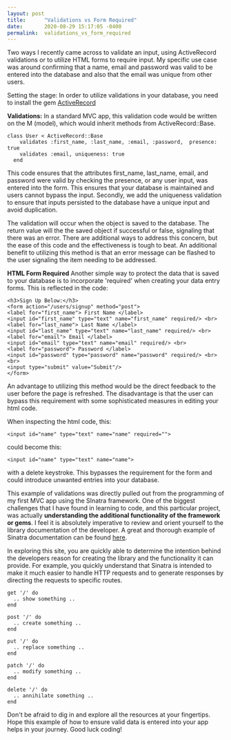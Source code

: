 ```yaml
---
layout: post
title:      "Validations vs Form Required"
date:       2020-08-29 15:17:05 -0400
permalink:  validations_vs_form_required
---
```



Two ways I recently came across to validate an input, using ActiveRecord validations or to utilize HTML forms to require input. My specific use case was around confirming that a name, email and password was valid to be entered into the database and also that the email was unique from other users.

Setting the stage:
In order to utilize validations in your database, you need to install the gem [ActiveRecord](https://guides.rubyonrails.org/active_record_basics.html)

**Validations:**
In a standard MVC app, this validation code would be written on the M (model), which would inherit methods from ActiveRecord::Base. 

```
class User < ActiveRecord::Base
    validates :first_name, :last_name, :email, :password,  presence: true
    validates :email, uniqueness: true
  end
```
This code ensures that the attributes first_name, last_name, email, and password were valid by checking the presence, or any user input, was entered into the form. This ensures that your database is maintained and users cannot bypass the input. Secondly, we add the uniqueness validation to ensure that inputs persisted to the database have a unique input and avoid duplication. 

The validation will occur when the object is saved to the database. The return value will the the saved object if successful or false, signaling that there was an error. There are additional ways to address this concern, but the ease of this code and the effectiveness is tough to beat. An additional benefit to utilizing this method is that an error message can be flashed to the user signaling the item needing to be addressed.

**HTML Form Required**
Another simple way to protect the data that is saved to your database is to incorporate 'required' when creating your data entry forms. This is reflected in the code:

```
<h3>Sign Up Below:</h3> 
<form action="/users/signup" method="post">
<label for="first_name"> First Name </label>
<input id="first_name" type="text" name="first_name" required/> <br>
<label for="last_name"> Last Name </label>
<input id="last_name" type="text" name="last_name" required/> <br>
<label for="email"> Email </label>
<input id="email" type="text" name="email" required/> <br>
<label for="password"> Password </label>
<input id="password" type="password" name="password" required/> <br> <br>
<input type="submit" value="Submit"/>
</form>
```
An advantage to utilizing this method would be the direct feedback to the user before the page is refreshed. The disadvantage is that the user can bypass this requirement with some sophisticated measures in editing your html code.

When inspecting the html code, this:
```
<input id="name" type="text" name="name" required="">
```
could become this:
```
<input id="name" type="text" name="name">
```
with a delete keystroke. This bypasses the requirement for the form and could introduce unwanted entries into your database.

This example of validations was directly pulled out from the programming of my first MVC app using the SInatra framework. One of the biggest challenges that I have found in learning to code, and this particular project, was actually **understanding the additional functionality of the framework or gems**. I feel it is absolutely imperative to review and orient yourself to the library documentation of the developer. A great and thorough example of Sinatra documentation can be found [here](http://sinatrarb.com/intro.html). 

In exploring this site, you are quickly able to determine the intention behind the developers reason for creating the library and the functionality it can provide. For example, you quickly understand that Sinatra is intended to make it much easier to handle HTTP requests and to generate responses by directing the requests to specific routes.

```
get '/' do
  .. show something ..
end

post '/' do
  .. create something ..
end

put '/' do
  .. replace something ..
end

patch '/' do
  .. modify something ..
end

delete '/' do
  .. annihilate something ..
end
```

Don't be afraid to dig in and explore all the resources at your fingertips. Hope this example of how to ensure valid data is entered into your app helps in your journey. Good luck coding!
